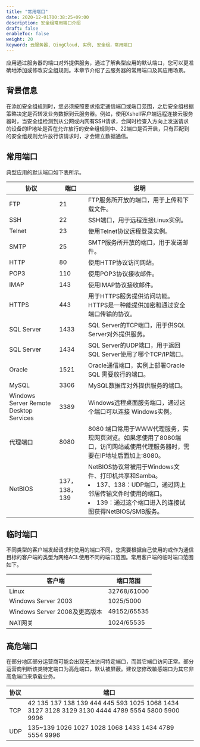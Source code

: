 ```yaml
---
title: "常用端口"
date: 2020-12-01T00:38:25+09:00
description: 安全组常用端口介绍
draft: false
enableToc: false
weight: 20
keyword: 云服务器, QingCloud, 实例, 安全组，常用端口
---
```


应用通过服务器的端口对外提供服务，通过了解典型应用的默认端口，您可以更准确地添加或修改安全组规则。本章节介绍了云服务器的常用端口及其应用场景。

## 背景信息

在添加安全组规则时，您必须按照要求指定通信端口或端口范围，之后安全组根据策略决定是否转发业务数据到云服务器。例如，使用Xshell客户端远程连接云服务器时，当安全组检测到从公网或内网有SSH请求，会同时检查入方向上发送请求的设备的IP地址是否在允许放行的安全组规则中、22端口是否开启，只有匹配到的安全组规则允许放行该请求时，才会建立数据通信。

## 常用端口

典型应用的默认端口如下表所示。

| 协议                                   | 端口          | 说明                                                         |
| -------------------------------------- | ------------- | ------------------------------------------------------------ |
| FTP                                    | 21            | FTP服务所开放的端口，用于上传和下载文件。                    |
| SSH                                    | 22            | SSH端口，用于远程连接Linux实例。                             |
| Telnet                                 | 23            | 使用Telnet协议远程登录实例。                                 |
| SMTP                                   | 25            | SMTP服务所开放的端口，用于发送邮件。                         |
| HTTP                                   | 80            | 使用HTTP协议访问网站。                                       |
| POP3                                   | 110           | 使用POP3协议接收邮件。                                       |
| IMAP                                   | 143           | 使用IMAP协议接收邮件。                                       |
| HTTPS                                  | 443           | 用于HTTPS服务提供访问功能。HTTPS是一种能提供加密和通过安全端口传输的协议。 |
| SQL Server                             | 1433          | SQL Server的TCP端口，用于供SQL  Server对外提供服务。         |
| SQL Server                             | 1434          | SQL Server的UDP端口，用于返回SQL  Server使用了哪个TCP/IP端口。 |
| Oracle                                 | 1521          | Oracle通信端口，实例上部署Oracle SQL 需要放行的端口。        |
| MySQL                                  | 3306          | MySQL数据库对外提供服务的端口。                              |
| Windows Server Remote Desktop Services | 3389          | Windows远程桌面服务端口，通过这个端口可以连接 Windows实例。  |
| 代理端口                               | 8080          | 8080 端口常用于WWW代理服务，实现网页浏览。如果您使用了8080端口，访问网站或使用代理服务器时，需要在IP地址后面加上:8080。 |
| NetBIOS                                | 137，138，139 | NetBIOS协议常被用于Windows文件、打印机共享和Samba。  <li>137、138：UDP端口，通过网上邻居传输文件时使用的端口。 </li><li>139：通过这个端口进入的连接试图获得NetBIOS/SMB服务。  </li> |

## 临时端口

不同类型的客户端发起请求时使用的端口不同，您需要根据自己使用的或作为通信目标的客户端的类型为网络ACL使用不同的端口范围。常用客户端的临时端口范围如下。

| 客户端                         | 端口范围    |
| ------------------------------ | ----------- |
| Linux                          | 32768/61000 |
| Windows  Server 2003           | 1025/5000   |
| Windows  Server 2008及更高版本 | 49152/65535 |
| NAT网关                        | 1024/65535  |

## 高危端口

在部分地区部分运营商可能会出现无法访问特定端口，而其它端口访问正常。部分运营商判断该类特定端口为高危端口，默认被屏蔽。建议您修改敏感端口为其它非高危端口来承载业务。

| 协议 | 端口                                                         |
| :--- | ------------------------------------------------------------ |
| TCP  | 42  135 137 138 139 444 445 593 1025 1068 1434 3127 3128 3129 3130 4444 4789 5554  5800 5900 9996 |
| UDP  | 135~139 1026 1027 1028 1068 1433 1434 4789 5554  9996        |

